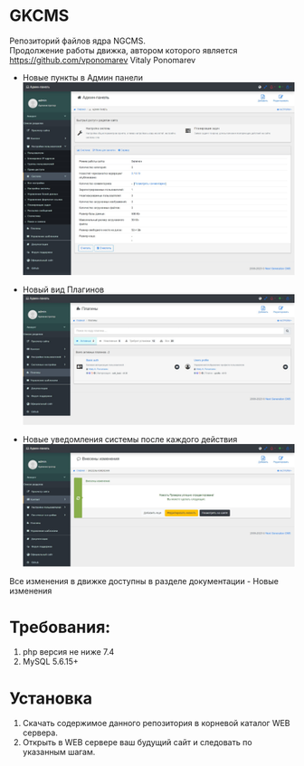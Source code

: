 GKCMS
==========

Репозиторий файлов ядра NGCMS.<br>
Продолжение работы движка, автором которого является https://github.com/vponomarev Vitaly Ponomarev
<br>
- Новые пункты в Админ панели
![](https://github.com/KachalkinGeorg/gkcms/blob/main/docs/images/history/adminpanel_1.jpg?raw=true)

- Новый вид Плагинов
![](https://github.com/KachalkinGeorg/gkcms/blob/main/docs/images/history/adminpanel_5.jpg?raw=true)

- Новые уведомления системы после каждого действия
![](https://github.com/KachalkinGeorg/gkcms/blob/main/docs/images/history/notif_2.jpg?raw=true)

Все изменения в движке доступны в разделе документации - Новые изменения

# Требования:
1. php версия не ниже 7.4
2. MySQL 5.6.15+

# Установка
1. Скачать содержимое данного репозитория в корневой каталог WEB сервера.
2. Открыть в WEB сервере ваш будущий сайт и следовать по указанным шагам.